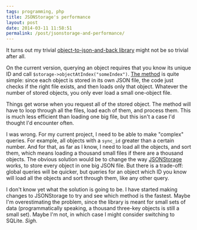 ```yaml
---
tags: programming, php
title: JSONStorage's performance
layout: post
date: 2014-03-11 11:58:51
permalink: /post/jsonstorage-and-performance/
---
```


It turns out my trivial [object-to-json-and-back library][1] might not be so trivial after all.

On the current version, querying an object requires that you know its unique ID and call `$storage->objectAtIndex("someIndex")`. [The method][2] is quite simple: since each object is stored in its own JSON file, the code just checks if the right file exists, and then loads only that object. Whatever the number of stored objects, you only ever load a small one-object file.

<!--more-->

Things get worse when you request all of the stored object. The method will have to loop through all the files, load each of them, and process them. This is much less efficient than loading one big file, but this isn't a case I'd thought I'd encounter often.

I was wrong. For my current project, I need to be able to make "complex" queries. For example, all objects with a `sync_id` greater than a certain number. And for that, as far as I know, I need to load all the objects, and sort them, which means loading a thousand small files if there are a thousand objects. The obvious solution would be to change the way [JSONStorage][3] works, to store every object in one big JSON file. But there is a trade-off: global queries will be quicker, but queries for an object which ID you know will load all the objects and sort through them, like any other query.

I don't know yet what the solution is going to be. I have started making changes to JSONStorage to try and see which method is the fastest. Maybe I'm overestimating the problem, since the library is meant for small sets of data (programmatically speaking, a thousand three-key objects is still a small set). Maybe I'm not, in which case I might consider switching to SQLite. _Sigh._


[1]: http://cesarparent.com/2014/02/php-objects-and-json/
[2]: https://github.com/amyinorbit/JSONStorage/blob/master/Storage.php#L83
[3]: https://github.com/amyinorbit/JSONStorage/